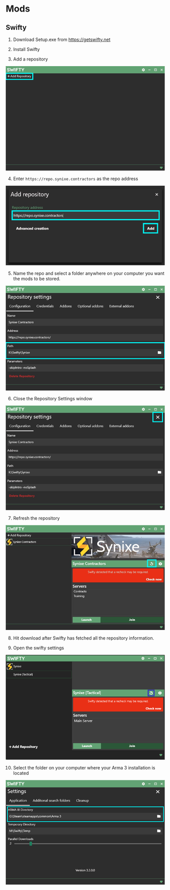 # Mods

## Swifty

1. Download Setup.exe from <https://getswifty.net>

2. Install Swifty

3. Add a repository

![add repo](swifty-images/swifty_1.png)

4. Enter `https://repo.synixe.contractors` as the repo address

![enter address](swifty-images/swifty_2.png)

5. Name the repo and select a folder anywhere on your computer you want the mods to be stored.

![details](swifty-images/swifty_3.png)

6. Close the Repository Settings window

![close](swifty-images/swifty_4.png)

7. Refresh the repository

![refresh](swifty-images/swifty_5.png)

8. Hit download after Swifty has fetched all the repository information.

9. Open the swifty settings

![settings](swifty-images/swifty_6.png)


10. Select the folder on your computer where your Arma 3 installation is located

![arma path](swifty-images/swifty_7.png)
